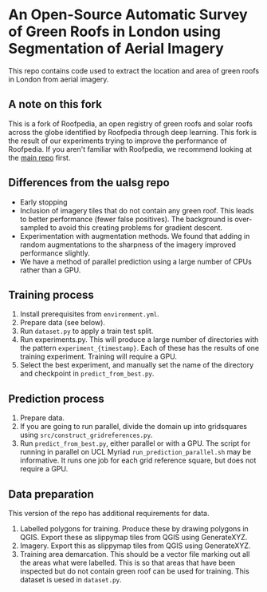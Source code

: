 # An Open-Source Automatic Survey of Green Roofs in London using Segmentation of Aerial Imagery 
This repo contains code used to extract the location and area of green roofs in London from aerial imagery.

## A note on this fork
This is a fork of Roofpedia, an open registry of green roofs and solar roofs across the globe identified by Roofpedia through deep learning.
This fork is the result of our experiments trying to improve the performance of Roofpedia.
If you aren't familiar with Roofpedia, we recommend looking at the [main repo](https://github.com/ualsg/Roofpedia) first.

## Differences from the ualsg repo
* Early stopping
* Inclusion of imagery tiles that do not contain any green roof. This leads to better performance (fewer false positives). The background is over-sampled to avoid this creating problems for gradient descent.
* Experimentation with augmentation methods. We found that adding in random augmentations to the sharpness of the imagery improved performance slightly.
* We have a method of parallel prediction using a large number of CPUs rather than a GPU.


## Training process
1. Install prerequisites from `environment.yml`.
2. Prepare data (see below).
3. Run `dataset.py` to apply a train test split.
4. Run experiments.py. This will produce a large number of directories with the pattern `experiment_{timestamp}`. Each of these has the results of one training experiment. Training will require a GPU.
5. Select the best experiment, and manually set the name of the directory and checkpoint in `predict_from_best.py`.

## Prediction process
1. Prepare data.
2. If you are going to run parallel, divide the domain up into gridsquares using `src/construct_gridreferences.py`.
3. Run `predict_from_best.py`, either parallel or with a GPU. The script for running in parallel on UCL Myriad `run_prediction_parallel.sh` may be informative. It runs one job for each grid reference square, but does not require a GPU.

## Data preparation
This version of the repo has additional requirements for data.
1. Labelled polygons for training. Produce these by drawing polygons in QGIS. Export these as slippymap tiles from QGIS using GenerateXYZ.
2. Imagery. Export this as slippymap tiles from QGIS using GenerateXYZ. 
3. Training area demarcation. This should be a vector file marking out all the areas what were labelled. This is so that areas that have been inspected but do not contain green roof can be used for training. This dataset is uesed in `dataset.py`.
